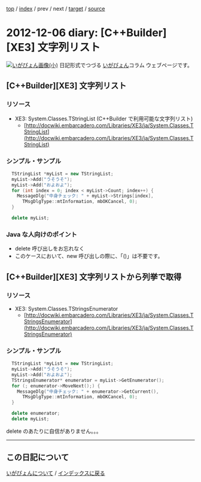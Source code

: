 [top](https://igapyon.github.io/diary/) 
 / [index](https://igapyon.github.io/diary/2012/index.html) 
 / prev 
 / next 
 / [target](https://igapyon.github.io/diary/2012/ig121206.html) 
 / [source](https://github.com/igapyon/diary/blob/gh-pages/2012/ig121206.html.src.md) 

2012-12-06 diary: [C++Builder][XE3] 文字列リスト
=====================================================================================================
[![いがぴょん画像(小)](https://igapyon.github.io/diary/images/iga200306s.jpg "いがぴょん")](https://igapyon.github.io/diary/memo/memoigapyon.html) 日記形式でつづる [いがぴょん](https://igapyon.github.io/diary/memo/memoigapyon.html)コラム ウェブページです。

## [C++Builder][XE3] 文字列リスト


### リソース


* XE3: System.Classes.TStringList (C++Builder で利用可能な文字列リスト)
  * [http://docwiki.embarcadero.com/Libraries/XE3/ja/System.Classes.TStringList](http://docwiki.embarcadero.com/Libraries/XE3/ja/System.Classes.TStringList)



### シンプル・サンプル


```cpp
  TStringList *myList = new TStringList;
  myList->Add("うそうそ");
  myList->Add("およおよ");
  for (int index = 0; index < myList->Count; index++) {
    MessageDlg("中身チェック: " + myList->Strings[index],
      TMsgDlgType::mtInformation, mbOKCancel, 0);
  }

  delete myList;
```



### Java な人向けのポイント


* delete 呼び出しをお忘れなく
* このケースにおいて、new 呼び出しの際に、「()」は不要です。



## [C++Builder][XE3] 文字列リストから列挙で取得


### リソース


* XE3: System.Classes.TStringsEnumerator
  * [http://docwiki.embarcadero.com/Libraries/XE3/ja/System.Classes.TStringsEnumerator](http://docwiki.embarcadero.com/Libraries/XE3/ja/System.Classes.TStringsEnumerator)



### シンプル・サンプル


```cpp
  TStringList *myList = new TStringList;
  myList->Add("うそうそ");
  myList->Add("およおよ");
  TStringsEnumerator* enumerator = myList->GetEnumerator();
  for (; enumerator->MoveNext();) {
    MessageDlg("中身チェック: " + enumerator->GetCurrent(),
      TMsgDlgType::mtInformation, mbOKCancel, 0);
  }

  delete enumerator;
  delete myList;
```

delete のあたりに自信がありません。。。


----------------------------------------------------------------------------------------------------

## この日記について
[いがぴょんについて](https://igapyon.github.io/diary/memo/memoigapyon.html) / [インデックスに戻る](https://igapyon.github.io/diary/idxall.html)
